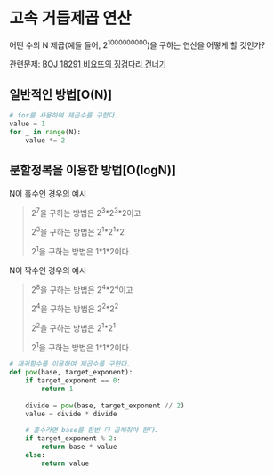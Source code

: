# 고속 거듭제곱 연산

어떤 수의 N 제곱(예들 들어, 2<sup>1000000000</sup>)을 구하는 연산을 어떻게 할 것인가?

관련문제: [BOJ 18291 비요뜨의 징검다리 건너기](https://www.acmicpc.net/problem/18291)



## 일반적인 방법[O(N)]

```python
# for를 사용하여 제곱수를 구한다.
value = 1
for _ in range(N):
    value *= 2
```



## 분할정복을 이용한 방법[O(logN)]

N이 홀수인 경우의 예시

> 2<sup>7</sup>을 구하는 방법은 2<sup>3</sup>\*2<sup>3</sup>\*2이고
>
> 2<sup>3</sup>을 구하는 방법은 2<sup>1</sup>\*2<sup>1</sup>\*2
>
> 2<sup>1</sup>을 구하는 방법은 1\*1\*2이다.



N이 짝수인 경우의 예시

> 2<sup>8</sup>을 구하는 방법은 2<sup>4</sup>\*2<sup>4</sup>이고
>
> 2<sup>4</sup>을 구하는 방법은 2<sup>2</sup>\*2<sup>2</sup>
>
> 2<sup>2</sup>을 구하는 방법은 2<sup>1</sup>\*2<sup>1</sup>
>
> 2<sup>1</sup>을 구하는 방법은 1\*1\*2이다.



```python
# 재귀함수를 이용하여 제곱수를 구한다.
def pow(base, target_exponent):
    if target_exponent == 0:
        return 1
    
    divide = pow(base, target_exponent // 2)
    value = divide * divide
    
    # 홀수라면 base를 한번 더 곱해줘야 한다.
    if target_exponent % 2:
        return base * value
    else:
        return value
```



